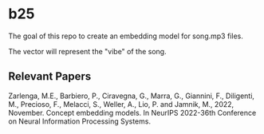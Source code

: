 # b25
The goal of this repo to create an embedding model for song.mp3 files. 

The vector will represent the "vibe" of the song. 

## Relevant Papers
Zarlenga, M.E., Barbiero, P., Ciravegna, G., Marra, G., Giannini, F., Diligenti, M., Precioso, F., Melacci, S., Weller, A., Lio, P. and Jamnik, M., 2022, November. Concept embedding models. In NeurIPS 2022-36th Conference on Neural Information Processing Systems.

